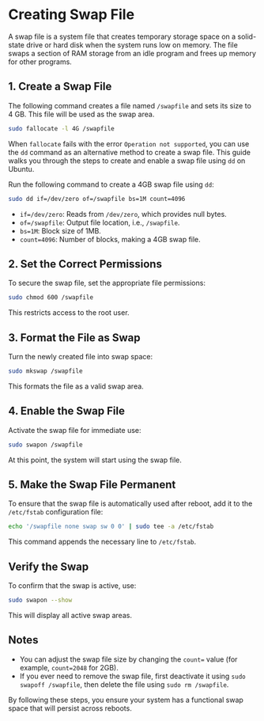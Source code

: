 # Creating Swap File

A swap file is a system file that creates temporary storage space on a solid-state drive or hard disk when the system runs low on memory. The file swaps a section of RAM storage from an idle program and frees up memory for other programs.

## 1. Create a Swap File

The following command creates a file named `/swapfile` and sets its size to 4 GB. This file will be used as the swap area.

```bash
sudo fallocate -l 4G /swapfile
```

When `fallocate` fails with the error `Operation not supported`, you can use the `dd` command as an alternative method to create a swap file. This guide walks you through the steps to create and enable a swap file using `dd` on Ubuntu.

Run the following command to create a 4GB swap file using `dd`:

```bash
sudo dd if=/dev/zero of=/swapfile bs=1M count=4096
```

- `if=/dev/zero`: Reads from `/dev/zero`, which provides null bytes.
- `of=/swapfile`: Output file location, i.e., `/swapfile`.
- `bs=1M`: Block size of 1MB.
- `count=4096`: Number of blocks, making a 4GB swap file.

## 2. Set the Correct Permissions

To secure the swap file, set the appropriate file permissions:

```bash
sudo chmod 600 /swapfile
```

This restricts access to the root user.

## 3. Format the File as Swap

Turn the newly created file into swap space:

```bash
sudo mkswap /swapfile
```

This formats the file as a valid swap area.

## 4. Enable the Swap File

Activate the swap file for immediate use:

```bash
sudo swapon /swapfile
```

At this point, the system will start using the swap file.

## 5. Make the Swap File Permanent

To ensure that the swap file is automatically used after reboot, add it to the `/etc/fstab` configuration file:

```bash
echo '/swapfile none swap sw 0 0' | sudo tee -a /etc/fstab
```

This command appends the necessary line to `/etc/fstab`.

## Verify the Swap

To confirm that the swap is active, use:

```bash
sudo swapon --show
```

This will display all active swap areas.

## Notes

- You can adjust the swap file size by changing the `count=` value (for example, `count=2048` for 2GB).
- If you ever need to remove the swap file, first deactivate it using `sudo swapoff /swapfile`, then delete the file using `sudo rm /swapfile`.

By following these steps, you ensure your system has a functional swap space that will persist across reboots.
